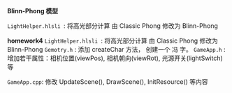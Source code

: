 **Blinn-Phong 模型**

`LightHelper.hlsli `:  将高光部分计算 由 Classic Phong 修改为 Blinn-Phong

**homework4** 
`LightHelper.hlsli `:  将高光部分计算 由 Classic Phong 修改为 Blinn-Phong
`Gemotry.h` : 添加 createChar 方法， 创建一个 冯 字。
`GameApp.h` : 增加若干属性：相机位置(viewPos), 相机朝向(viewRot), 光源开关(lightSwitch)
等

`GameApp.cpp`: 修改 UpdateScene(), DrawScene(), InitResource() 等内容
